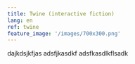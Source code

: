 ```yaml
---
title: Twine (interactive fiction)
lang: en
ref: twine
feature_image: '/images/700x300.png'
---
```


dajkdsjkfjas
adsfjkasdkf
adsfkasdlkflsadk
